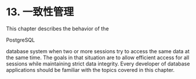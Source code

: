 # 13. 一致性管理

This chapter describes the behavior of the

PostgreSQL

database system when two or more sessions try to access the same data at the same time. The goals in that situation are to allow efficient access for all sessions while maintaining strict data integrity. Every developer of database applications should be familiar with the topics covered in this chapter.

